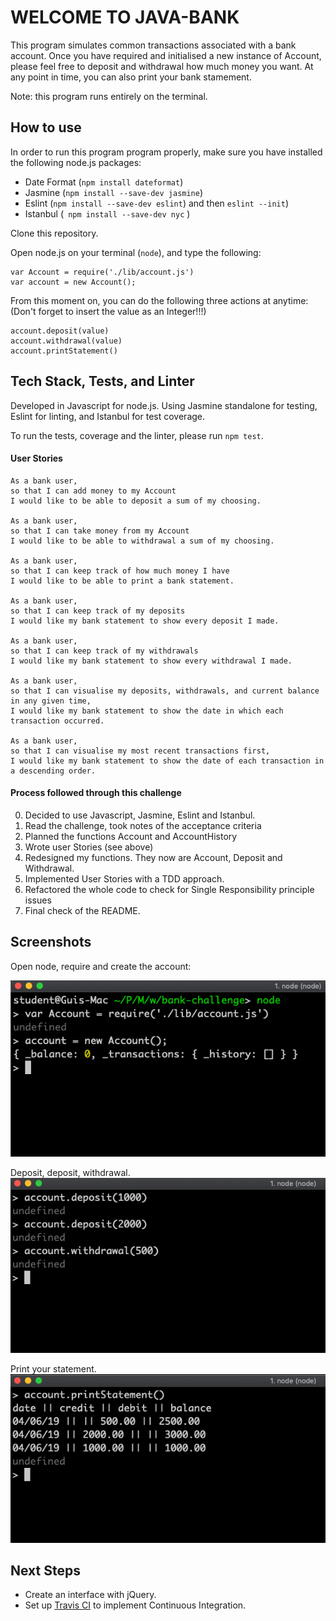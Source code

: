 # WELCOME TO JAVA-BANK

This program simulates common transactions associated with a bank account. Once you have required and initialised a new instance of Account, please feel free to deposit and withdrawal how much money you want. At any point in time, you can also print your bank stamement.

Note: this program runs entirely on the terminal.

## How to use

In order to run this program program properly, make sure you have installed the following node.js packages:

- Date Format (```npm install dateformat```)
- Jasmine (```npm install --save-dev jasmine```)
- Eslint (```npm install --save-dev eslint```)
    and then ```eslint --init```)
- Istanbul (``` npm install --save-dev nyc``` )

Clone this repository.

Open node.js on your terminal (```node```), and type the following:

```
var Account = require('./lib/account.js')
var account = new Account();
```

From this moment on, you can do the following three actions at anytime:
(Don't forget to insert the value as an Integer!!!)

```
account.deposit(value)
account.withdrawal(value)
account.printStatement()
```

## Tech Stack, Tests, and Linter

Developed in Javascript for node.js. Using Jasmine standalone for testing, Eslint for linting, and Istanbul for test coverage.

To run the tests, coverage and the linter, please run ```npm test```.

#### User Stories

```
As a bank user,
so that I can add money to my Account
I would like to be able to deposit a sum of my choosing.

As a bank user,
so that I can take money from my Account
I would like to be able to withdrawal a sum of my choosing.

As a bank user,
so that I can keep track of how much money I have
I would like to be able to print a bank statement.

As a bank user,
so that I can keep track of my deposits
I would like my bank statement to show every deposit I made.

As a bank user,
so that I can keep track of my withdrawals
I would like my bank statement to show every withdrawal I made.

As a bank user,
so that I can visualise my deposits, withdrawals, and current balance in any given time,
I would like my bank statement to show the date in which each transaction occurred.

As a bank user,
so that I can visualise my most recent transactions first,
I would like my bank statement to show the date of each transaction in a descending order.
```

#### Process followed through this challenge
  0. Decided to use Javascript, Jasmine, Eslint and Istanbul.
  1. Read the challenge, took notes of the acceptance criteria
  2. Planned the functions Account and AccountHistory
  3. Wrote user Stories (see above)
  4. Redesigned my functions. They now are Account, Deposit and Withdrawal.
  5. Implemented User Stories with a TDD approach.
  6. Refactored the whole code to check for Single Responsibility principle issues
  7. Final check of the README.

## Screenshots

Open node, require and create the account:

![Image 1](public/images/image_1.png)

Deposit, deposit, withdrawal.
![Image 2](public/images/image_2.png)

Print your statement.
![Image 3](public/images/image_3.png)


## Next Steps

- Create an interface with jQuery.
- Set up [Travis CI](https://travis-ci.org) to implement Continuous Integration.
